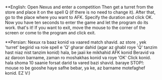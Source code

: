 **English:
Open Nexus and enter a competition
Then get a turret from the store and place it on the spell Q 
(if there is no need to change it). After that, go to the place 
where you want to AFK. Specify the duration and click OK. 
Now you have ten seconds to enter the game and let the program do its work. 
that's it! If you want to exit, move the mouse to the corner of the screen or come to the program and click exit.


**Persian:
Nexux ra baaz konid va vaared match shavid.
az store , yek 'turret' begirid va roie spell e 'Q' gharar dahid (agar az ghabl roye 'Q' tanzim hast niaz nist tanzim konid)
hala, be jaaii ke mikhahid AFK konid Beravid va az daroon barname, zaman ro moshakhas konid va roye 'OK' Click konid.
hala shoma 10 saanie forsat darid ta vared bazi shavid.
baraye STOP!:
  mouse ro be gooshe haye safhe bebar,
  ya ke, az barname motefaghef konid.
EZ 
V:)
